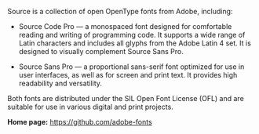 Source is a collection of open OpenType fonts from Adobe, including:

* Source Code Pro — a monospaced font designed for comfortable reading and writing of programming code.
It supports a wide range of Latin characters and includes all glyphs from the Adobe Latin 4 set. It is designed to visually complement Source Sans Pro.

* Source Sans Pro — a proportional sans-serif font optimized for use in user interfaces, as well as for screen and print text.
It provides high readability and versatility.

Both fonts are distributed under the SIL Open Font License (OFL) and are suitable for use in various digital and print projects.

**Home page:** <https://github.com/adobe-fonts>
